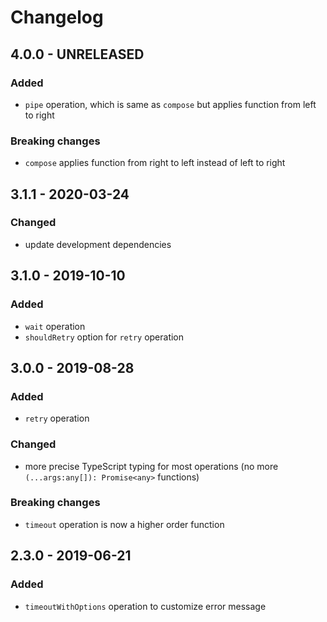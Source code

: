 # Changelog

## 4.0.0 - UNRELEASED

### Added

- `pipe` operation, which is same as `compose` but applies function from left to right

### Breaking changes

- `compose` applies function from right to left instead of left to right

## 3.1.1 - 2020-03-24

### Changed

- update development dependencies

## 3.1.0 - 2019-10-10

### Added

- `wait` operation
- `shouldRetry` option for `retry` operation

## 3.0.0 - 2019-08-28

### Added

- `retry` operation

### Changed

- more precise TypeScript typing for most operations (no more `(...args:any[]): Promise<any>` functions)

### Breaking changes

- `timeout` operation is now a higher order function

## 2.3.0 - 2019-06-21

### Added

- `timeoutWithOptions` operation to customize error message

